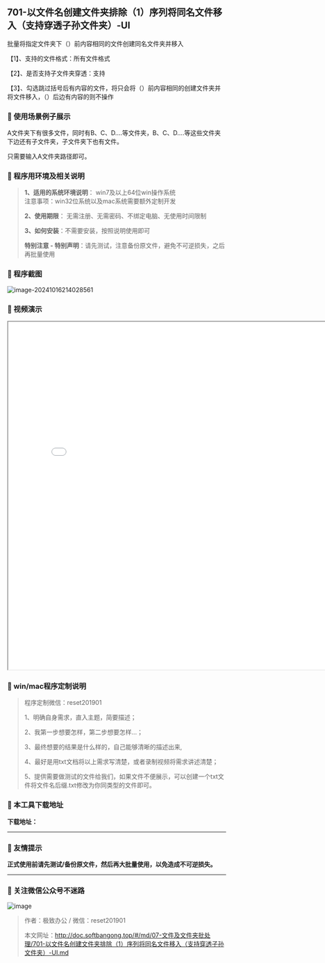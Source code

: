 ## 701-以文件名创建文件夹排除（1）序列将同名文件移入（支持穿透子孙文件夹）-UI

批量将指定文件夹下（）前内容相同的文件创建同名文件夹并移入

【1】、支持的文件格式：所有文件格式

【2】、是否支持子文件夹穿透：支持

【3】、勾选跳过括号后有内容的文件，将只会将（）前内容相同的创建文件夹并将文件移入，（）后边有内容的则不操作

### 📑 使用场景例子展示

A文件夹下有很多文件，同时有B、C、D....等文件夹，B、C、D....等这些文件夹下边还有子文件夹，子文件夹下也有文件。

只需要输入A文件夹路径即可。

### 📑 程序用环境及相关说明

> **1、适用的系统环境说明**： win7及以上64位win操作系统  
> 注意事项：win32位系统以及mac系统需要额外定制开发  
> 
> **2、使用期限**： 无需注册、无需密码、不绑定电脑、无使用时间限制  
> 
> **3、如何安装**：不需要安装，按照说明使用即可  
> 
> **特别注意 - 特别声明**：请先测试，注意备份原文件，避免不可逆损失，之后再批量使用



### 📑 程序截图

![image-20241016214028561](https://s2.loli.net/2024/10/16/HRNYoaq2UtIZGJD.png) 

### 📑 视频演示

<iframe src="//player.bilibili.com/player.html?bvid=BV1FQSUYTEq5&page=1"  width=800 height=800 > </iframe> 

### 📑 win/mac程序定制说明

> 程序定制微信：reset201901  
>
> 1、明确自身需求，直入主题，简要描述；
>
> 2、我第一步想要怎样，第二步想要怎样...； 
>
> 3、最终想要的结果是什么样的，自己能够清晰的描述出来,  
>
> 4、最好是用txt文档将以上需求写清楚，或者录制视频将需求讲述清楚；  
>
> 5、提供需要做测试的文件给我们，如果文件不便展示，可以创建一个txt文件将文件名后缀.txt修改为你同类型的文件即可。  

### 📑 本工具下载地址

**下载地址：**

------

### 📑 友情提示

**正式使用前请先测试/备份原文件，然后再大批量使用，以免造成不可逆损失。**

------

### 📑 关注微信公众号不迷路

![image](https://s2.loli.net/2024/11/02/tK9T7jxLcuv5rUk.png)

> 作者：极致办公  /  微信：reset201901
>
> 本文网址：http://doc.softbangong.top/#/md/07-文件及文件夹批处理/701-以文件名创建文件夹排除（1）序列将同名文件移入（支持穿透子孙文件夹）-UI.md